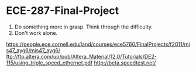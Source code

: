 # ECE-287-Final-Project

1. Do something more in grasp. Think through the difficulty.
2. Don't work alone.

https://people.ece.cornell.edu/land/courses/ece5760/FinalProjects/f2011/mis47_ayg6/mis47_ayg6/
ftp://ftp.altera.com/up/pub/Altera_Material/12.0/Tutorials/DE2-115/using_triple_speed_ethernet.pdf
http://beta.speedtest.net/

